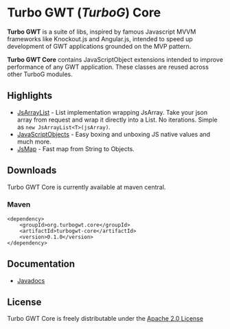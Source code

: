 Turbo GWT (*TurboG*) Core
==
**Turbo GWT** is a suite of libs, inspired by famous Javascript MVVM frameworks like Knockout.js and Angular.js, intended to speed up development of GWT applications grounded on the MVP pattern.

**Turbo GWT Core** contains JavaScriptObject extensions intended to improve performance of any GWT application. These classes are reused across other TurboG modules.

## Highlights
* [JsArrayList](http://growbit.github.io/turbogwt-core/javadoc/apidocs/org/turbogwt/core/client/JsArrayList.html) - List implementation wrapping JsArray. Take your json array from request and wrap it directly into a List. No iterations. Simple as <code>new JsArrayList\<T\>(jsArray)</code>.
* [JavaScriptObjects](http://growbit.github.io/turbogwt-core/javadoc/apidocs/org/turbogwt/core/client/JavaScriptObjects.html) - Easy boxing and unboxing JS native values and much more.
* [JsMap](http://growbit.github.io/turbogwt-core/javadoc/apidocs/index.html) - Fast map from String to Objects.

## Downloads
Turbo GWT Core is currently available at maven central.

### Maven
```
<dependency>
    <groupId>org.turbogwt.core</groupId>
    <artifactId>turbogwt-core</artifactId>
    <version>0.1.0</version>
</dependency>
```

## Documentation
* [Javadocs](http://growbit.github.io/turbogwt-core/javadoc/apidocs/index.html)

## License
Turbo GWT Core is freely distributable under the [Apache 2.0 License](http://www.apache.org/licenses/LICENSE-2.0.html)
